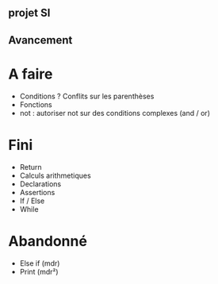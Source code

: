 ## projet SI


## Avancement ##

# A faire
- Conditions ? Conflits sur les parenthèses
- Fonctions
- not : autoriser not sur des conditions complexes (and / or)

# Fini
- Return
- Calculs arithmetiques
- Declarations
- Assertions
- If / Else
- While


# Abandonné
- Else if (mdr)
- Print (mdr²)